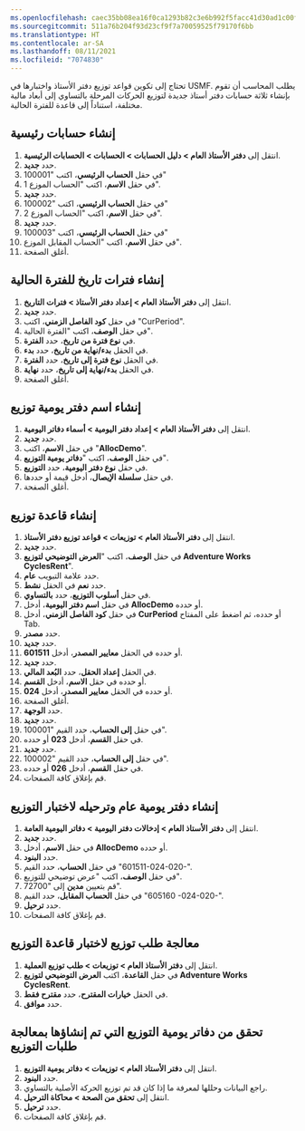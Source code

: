```yaml
---
ms.openlocfilehash: caec35bb08ea16f0ca1293b82c3e6b992f5facc41d30ad1c00f90f333416b86e
ms.sourcegitcommit: 511a76b204f93d23cf9f7a70059525f79170f6bb
ms.translationtype: HT
ms.contentlocale: ar-SA
ms.lasthandoff: 08/11/2021
ms.locfileid: "7074830"
---
```

تحتاج إلى تكوين قواعد توزيع دفتر الأستاذ واختبارها في USMF. يطلب المحاسب أن تقوم بإنشاء ثلاثة حسابات دفتر أستاذ جديدة لتوزيع الحركات المرحلة بالتساوي إلى أبعاد مالية مختلفة، استناداً إلى قاعدة للفترة الحالية.

## <a name="create-main-accounts"></a>إنشاء حسابات رئيسية 

1.  انتقل إلى **دفتر الأستاذ العام > دليل الحسابات > الحسابات > الحسابات الرئيسية**.
2.  حدد **جديد‎**.
3.  في حقل **الحساب الرئيسي**، اكتب "100001"
4.  في حقل **الاسم**، اكتب "الحساب الموزع 1".
5.  حدد **جديد‎**.
6.  في حقل **الحساب الرئيسي**، اكتب "100002"
7.  في حقل **الاسم**، اكتب "الحساب الموزع 2".
8.  حدد **جديد‎**.
9.  في حقل **الحساب الرئيسي**، اكتب "100003"
10. في حقل **الاسم**، اكتب "الحساب المقابل الموزع".
11. أغلق الصفحة.

## <a name="create-date-intervals-for-the-current-period"></a>إنشاء فترات تاريخ للفترة الحالية 

1.  انتقل إلى **دفتر الأستاذ العام > إعداد دفتر الأستاذ > فترات التاريخ**.
1.  حدد **جديد‎**.
2.  في حقل **كود الفاصل الزمني**، اكتب "CurPeriod".
3.  في حقل **الوصف**، اكتب "الفترة الحالية".
4.  في **نوع فترة من تاريخ**، حدد **الفترة**.
5.  في الحقل **بدء/نهاية من تاريخ**، حدد **بدء**.
6.  في الحقل **نوع فترة إلى تاريخ**، حدد **الفترة**.
7.  في الحقل **بدء/نهاية إلى تاريخ**، حدد **نهاية**.
8.  أغلق الصفحة.

## <a name="create-an-allocation-journal-name"></a>إنشاء اسم دفتر يومية توزيع 

1.  انتقل إلى **دفتر الأستاذ العام > إعداد دفتر اليومية > أسماء دفاتر اليومية**.
2.  حدد **جديد‎**.
3.  في حقل **الاسم**، اكتب "**AllocDemo**".
4.  في حقل **الوصف**، اكتب "**دفاتر يومية التوزيع**".
5.  في حقل **نوع دفتر اليومية**، حدد **التوزيع**.
6.  في حقل **سلسلة الإيصال**، أدخل قيمة أو حددها.
7.  أغلق الصفحة.


## <a name="create-an-allocation-rule"></a>إنشاء قاعدة توزيع 

1.  انتقل إلى **دفتر الأستاذ العام > توزيعات > قواعد توزيع دفتر الأستاذ**.
2.  حدد **جديد‎**.
3.  في حقل **الوصف**، اكتب "**العرض التوضيحي‬ لتوزيع Adventure Works CyclesRent**".
4.  حدد علامة التبويب **عام**.
5.  حدد **نعم** في الحقل **نشط**.
6.  في حقل **أسلوب التوزيع**، حدد **بالتساوي**.
7.  في حقل **اسم دفتر اليومية**، أدخل **AllocDemo‎** أو حدده. 
8.  في حقل **كود الفاصل الزمني**، أدخل **CurPeriod** أو حدده، ثم اضغط على المفتاح Tab.
9.  حدد **مصدر**.
10. حدد **جديد‎**.
11. في الحقل **معايير المصدر**، أدخل **601511‎** أو حدده. 
12. حدد **جديد‎**.
13. في الحقل **إعداد الحقل**، حدد **البُعد المالي**.
14. في حقل **الاسم**، أدخل **القسم‎** أو حدده. 
15. في الحقل **معايير المصدر**، أدخل **024‎** أو حدده.
16. أغلق الصفحة.
17. حدد **الوجهة**.
18. حدد **جديد‎**.
19. في حقل **إلى الحساب**، حدد القيم "100001".
20. في حقل **القسم**، أدخل **023** أو حدده. 
21. حدد **جديد‎**.
22. في حقل **إلى الحساب**، حدد القيم "100002".
23. في حقل **القسم**، أدخل **026** أو حدده. 
24. قم بإغلاق كافة الصفحات.

## <a name="create-and-post-general-journal-for-allocation-testing"></a>إنشاء دفتر يومية عام وترحيله لاختبار التوزيع 

1.  انتقل إلى **دفتر الأستاذ العام > إدخالات دفتر اليومية > دفاتر اليومية العامة**.
2.  حدد **جديد‎**.
3.  في حقل **الاسم**، أدخل **AllocDemo‎** أو حدده.
4.  حدد **البنود**.
5.  في حقل **الحساب**، حدد القيم "‎601511-024-020-‎".
6.  في حقل **الوصف**، اكتب "‏‫عرض توضيحي‬ للتوزيع".
7.  قم بتعيين **مدين** إلى "72700".
8.  في حقل **الحساب المقابل**، حدد القيم "‎605160 -024-020-‎".
9.  حدد **ترحيل**.
10. قم بإغلاق كافة الصفحات.

## <a name="process-an-allocation-request-to-test-the-allocation-rule"></a>معالجة طلب توزيع لاختبار قاعدة التوزيع 

1.  انتقل إلى **دفتر الأستاذ العام > توزيعات > طلب توزيع العملية**.
2.  في حقل **القاعدة**، اكتب **العرض التوضيحي‬ لتوزيع Adventure Works CyclesRent**.
3.  في الحقل **خيارات المقترح**، حدد **مقترح فقط**.
4.  حدد **موافق**.


## <a name="verify-the-allocation-journals-created-by-processing-the-allocation-requests"></a>تحقق من دفاتر يومية التوزيع التي تم إنشاؤها بمعالجة طلبات التوزيع 

1.  انتقل إلى **دفتر الأستاذ العام > توزيعات > دفاتر يومية التوزيع**.
2.  حدد **البنود**.
3.  راجع البيانات وحللها لمعرفة ما إذا كان قد تم توزيع الحركة الأصلية بالتساوي.
4.  انتقل إلى **تحقق من الصحة > محاكاة الترحيل**.    
5.  حدد **ترحيل**.
6.  قم بإغلاق كافة الصفحات.


